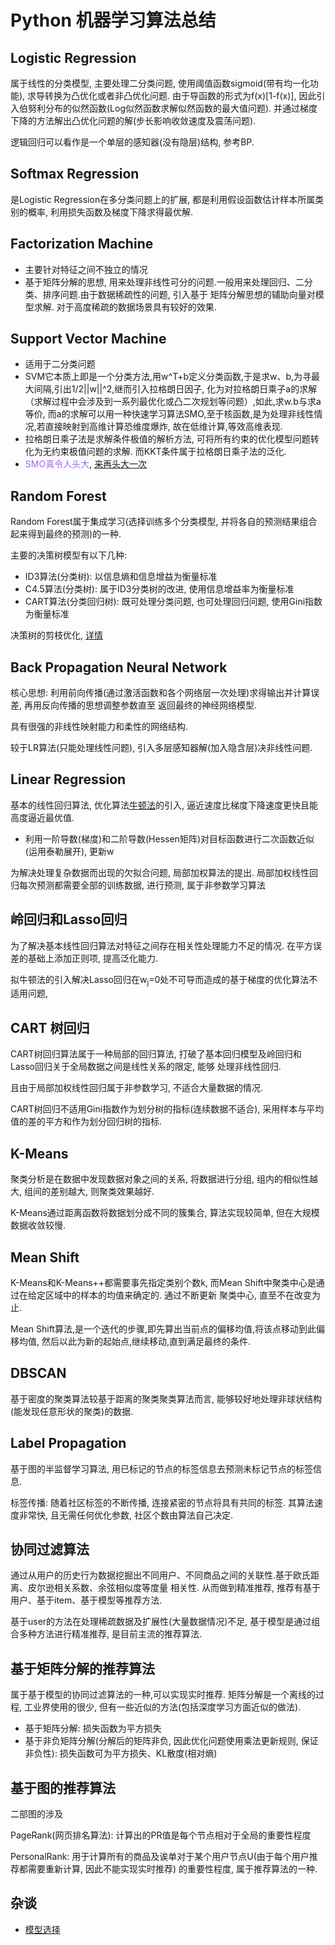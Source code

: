 # Python 机器学习算法总结

## Logistic Regression

属于线性的分类模型, 主要处理二分类问题, 使用阈值函数sigmoid(带有均一化功能), 求导转换为凸优化或者非凸优化问题. 
由于导函数的形式为f(x)[1-f(x)], 因此引入伯努利分布的似然函数(Log似然函数求解似然函数的最大值问题). 
并通过梯度下降的方法解出凸优化问题的解(步长影响收敛速度及震荡问题).

逻辑回归可以看作是一个单层的感知器(没有隐层)结构, 参考BP.

## Softmax Regression

是Logistic Regression在多分类问题上的扩展, 都是利用假设函数估计样本所属类别的概率, 利用损失函数及梯度下降求得最优解.

## Factorization Machine

- 主要针对特征之间不独立的情况
- 基于矩阵分解的思想, 用来处理非线性可分的问题.一般用来处理回归、二分类、排序问题.由于数据稀疏性的问题, 引入基于
矩阵分解思想的辅助向量对模型求解. 对于高度稀疏的数据场景具有较好的效果.

## Support Vector Machine

- 适用于二分类问题
- SVM它本质上即是一个分类方法,用w^T+b定义分类函数,于是求w、b,为寻最大间隔,引出1/2||w||^2,继而引入拉格朗日因子,
化为对拉格朗日乘子a的求解（求解过程中会涉及到一系列最优化或凸二次规划等问题）,如此,求w.b与求a等价,
而a的求解可以用一种快速学习算法SMO,至于核函数,是为处理非线性情况,若直接映射到高维计算恐维度爆炸,
故在低维计算,等效高维表现.
- 拉格朗日乘子法是求解条件极值的解析方法, 可将所有约束的优化模型问题转化为无约束极值问题的求解.
而KKT条件属于拉格朗日乘子法的泛化.
- <font color=#9F65F9>SMO真令人头大</font>, [来再头大一次](https://www.cnblogs.com/pinard/p/6111471.html)

## Random Forest

Random Forest属于集成学习(选择训练多个分类模型, 并将各自的预测结果组合起来得到最终的预测)的一种.

主要的决策树模型有以下几种:
- ID3算法(分类树): 以信息熵和信息增益为衡量标准
- C4.5算法(分类树): 属于ID3分类树的改进, 使用信息增益率为衡量标准
- CART算法(分类回归树): 既可处理分类问题, 也可处理回归问题, 使用Gini指数为衡量标准

决策树的剪枝优化, [详情](Part1-Classification/Chapter5-Random-Forest.md)

## Back Propagation Neural Network

核心思想: 利用前向传播(通过激活函数和各个网络层一次处理)求得输出并计算误差, 再用反向传播的思想调整参数直至
返回最终的神经网络模型.

具有很强的非线性映射能力和柔性的网络结构.

较于LR算法(只能处理线性问题), 引入多层感知器解(加入隐含层)决非线性问题.

## Linear Regression

基本的线性回归算法, 优化算法[牛顿法](https://blog.csdn.net/google19890102/article/details/41087931)的引入, 
逼近速度比梯度下降速度更快且能高度逼近最优值.
- 利用一阶导数(梯度)和二阶导数(Hessen矩阵)对目标函数进行二次函数近似(运用泰勒展开), 更新w

为解决处理复杂数据而出现的欠拟合问题, 局部加权算法的提出. 局部加权线性回归每次预测都需要全部的训练数据, 进行预测, 
属于非参数学习算法

## 岭回归和Lasso回归

为了解决基本线性回归算法对特征之间存在相关性处理能力不足的情况. 在平方误差的基础上添加正则项, 提高泛化能力.

拟牛顿法的引入解决Lasso回归在w<sub>j</sub>=0处不可导而造成的基于梯度的优化算法不适用问题, 

## CART 树回归

CART树回归算法属于一种局部的回归算法, 打破了基本回归模型及岭回归和Lasso回归关于全局数据之间是线性关系的限定, 能够
处理非线性回归.

且由于局部加权线性回归属于非参数学习, 不适合大量数据的情况.

CART树回归不适用Gini指数作为划分树的指标(连续数据不适合), 采用样本与平均值的差的平方和作为划分回归树的指标.

## K-Means

聚类分析是在数据中发现数据对象之间的关系, 将数据进行分组, 组内的相似性越大, 组间的差别越大, 则聚类效果越好.

K-Means通过距离函数将数据划分成不同的簇集合, 算法实现较简单, 但在大规模数据收敛较慢.

## Mean Shift

K-Means和K-Means++都需要事先指定类别个数k, 而Mean Shift中聚类中心是通过在给定区域中的样本的均值来确定的. 通过不断更新
聚类中心, 直至不在改变为止.

Mean Shift算法,是一个迭代的步骤,即先算出当前点的偏移均值,将该点移动到此偏移均值,
然后以此为新的起始点,继续移动,直到满足最终的条件.

## DBSCAN

基于密度的聚类算法较基于距离的聚类聚类算法而言, 能够较好地处理非球状结构(能发现任意形状的聚类)的数据.


## Label Propagation

基于图的半监督学习算法, 用已标记的节点的标签信息去预测未标记节点的标签信息.

标签传播: 随着社区标签的不断传播, 连接紧密的节点将具有共同的标签. 其算法速度非常快, 且无需任何优化参数, 
社区个数由算法自己决定.

## 协同过滤算法

通过从用户的历史行为数据挖掘出不同用户、不同商品之间的关联性.基于欧氏距离、皮尔逊相关系数、余弦相似度等度量
相关性. 从而做到精准推荐, 推荐有基于用户、基于item、基于模型等推荐方法. 

基于user的方法在处理稀疏数据及扩展性(大量数据情况)不足, 基于模型是通过组合多种方法进行精准推荐,
是目前主流的推荐算法.

## 基于矩阵分解的推荐算法

属于基于模型的协同过滤算法的一种,可以实现实时推荐. 
矩阵分解是一个离线的过程, 工业界使用的很少, 但有一些近似的方法(包括深度学习方面近似的做法).
- 基于矩阵分解: 损失函数为平方损失
- 基于非负矩阵分解(分解后的矩阵非负, 因此优化问题使用乘法更新规则, 保证非负性): 损失函数可为平方损失、KL散度(相对熵)

## 基于图的推荐算法

二部图的涉及

PageRank(网页排名算法): 计算出的PR值是每个节点相对于全局的重要性程度

PersonalRank: 用于计算所有的商品及诶单对于某个用户节点U(由于每个用户推荐都需要重新计算, 因此不能实现实时推荐)
的重要性程度, 属于推荐算法的一种.


## 杂谈

- [模型选择](MularGif/modul·e%20choice.jpg)